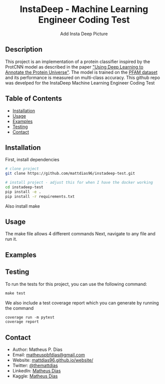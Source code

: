<div align="center">

# InstaDeep - Machine Learning Engineer Coding Test

Add Insta Deep Picture


<!--
Conference
-->
</div>

## Description
This project is an implementation of a protein classifier inspired by the ProtCNN model as described
in the paper ["Using Deep Learning to Annotate the Protein Universe"](https://www.biorxiv.org/content/10.1101/626507v2.full).
The model is trained on the [PFAM dataset](https://www.kaggle.com/datasets/googleai/pfam-seed-random-split) and its performance
is measured on multi-class accuracy.
This github repo was develped for the InstaDeep Machine Learning Engineer Coding Test

## Table of Contents
- [Installation](#installation)
- [Usage](#usage)
- [Examples](#examples)
- [Testing](#testing)
- [Contact](#contact)

## Installation
First, install dependencies
```bash
# clone project
git clone https://github.com/mattdias96/instadeep-test.git

# install project - adjust this for when I have the docker working
cd instadeep-test
pip install -e .
pip install -r requirements.txt
 ```
Also install make

## Usage
The make file allows 4 different commands Next, navigate to any file and run it.


## Examples


## Testing
To run the tests for this project, you can use the following command:
```python
make test
```
We also include a test coverage report which you can generate by running the command
```python
coverage run -m pytest
coverage report
```

## Contact
- Author: Matheus P. Dias
- Email: matheuspbfdias@gmail.com
- Website: [mattdias96.github.io/website/](mattdias96.github.io/website/)
- Twitter: [@themattdias](http://twitter.com/themattdias)
- LinkedIn: [Matheus Dias](https://www.linkedin.com/in/matheus-p-dias/)
- Kaggle: [Matheus Dias](https://www.kaggle.com/matheusdias1996)